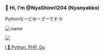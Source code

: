 ### 👋 Hi, I’m @NyaShinn1204 (Nyanyakko)

Pythonなーどゆーざーです 🤓

![:name](https://count.getloli.com/get/@:nyashinn1204)

<div>
	<a href="https://github.com/NyaShinn1204/NyaShinn1204">
	<img src="https://github-readme-stats-git-masterrstaa-rickstaa.vercel.app/api/pin/?username=NyaShinn1204&repo=NyaShinn1204&theme=dark&bg_color=121212&hide_border=true" style=" display: block; margin-left: auto; margin-right: auto;"/>
</div>

I 💓 Python, PHP, Go
